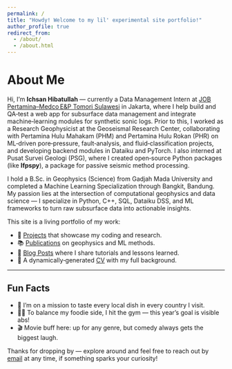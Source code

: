 ```yaml
---
permalink: /
title: "Howdy! Welcome to my lil' experimental site portfolio!"
author_profile: true
redirect_from:
  - /about/
  - /about.html
---
```


# About Me

Hi, I’m **Ichsan Hibatullah** — currently a Data Management Intern at [JOB Pertamina–Medco E&P Tomori Sulawesi](https://id.linkedin.com/company/job-pertamina-medco-e-&-p-tomori-sulawesi) in Jakarta, where I help build and QA‑test a web app for subsurface data management and integrate machine‑learning modules for synthetic sonic logs. Prior to this, I worked as a Research Geophysicist at the Geoseismal Research Center, collaborating with Pertamina Hulu Mahakam (PHM) and Pertamina Hulu Rokan (PHR) on ML‑driven pore‑pressure, fault‑analysis, and fluid‑classification projects, and developing backend modules in Dataiku and PyTorch. I also interned at Pusat Survei Geologi (PSG), where I created open‑source Python packages (like **lfpspy**), a package for passive seismic method processing.

I hold a B.Sc. in Geophysics (Science) from Gadjah Mada University and completed a Machine Learning Specialization through Bangkit, Bandung. My passion lies at the intersection of computational geophysics and data science — I specialize in Python, C++, SQL, Dataiku DSS, and ML frameworks to turn raw subsurface data into actionable insights.

This site is a living portfolio of my work:  
- 🔭 [Projects](/portfolio/) that showcase my coding and research.  
- 📚 [Publications](/publications/) on geophysics and ML methods.  
- 📝 [Blog Posts](/blog/) where I share tutorials and lessons learned.  
- 📄 A dynamically‑generated [CV](/cv/) with my full background.

---

## Fun Facts

- 🍱 I’m on a mission to taste every local dish in every country I visit.  
- 🏋️‍♂️ To balance my foodie side, I hit the gym — this year’s goal is visible abs!  
- 🎬 Movie buff here: up for any genre, but comedy always gets the biggest laugh.

Thanks for dropping by — explore around and feel free to reach out by [email](hibatullahichsan@gmail.com) at any time, if something sparks your curiosity!
